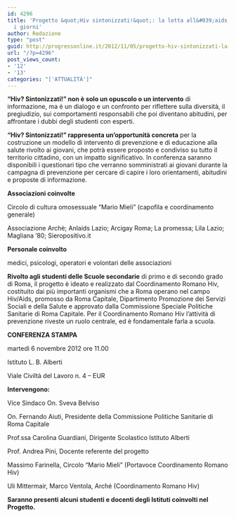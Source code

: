 ```yaml
---
id: 4296
title: 'Progetto &quot;Hiv sintonizzati!&quot;: la lotta all&#039;aids si fa tutti
  i giorni'
author: Redazione
type: "post"
guid: http://progressonline.it/2012/11/05/progetto-hiv-sintonizzati-la-lotta-allaids-si-fa-tutti-i-giorni/
url: "/?p=4296"
post_views_count:
- '12'
- '13'
categories: "['ATTUALITÀ']"
---
```


**“Hiv? Sintonizzati!” non è solo un opuscolo o un intervento** di informazione, ma è un dialogo e un confronto per riflettere sulla diversità, il pregiudizio, sui comportamenti responsabili che poi diventano abitudini, per affrontare i dubbi degli studenti con esperti.

**“Hiv? Sintonizzati!” rappresenta un’opportunità concreta** per la costruzione un modello di intervento di prevenzione e di educazione alla salute rivolto ai giovani, che potrà essere proposto e condiviso su tutto il territorio cittadino, con un impatto significativo. In conferenza saranno disponibili i questionari tipo che verranno somministrati ai giovani durante la campagna di prevenzione per cercare di capire i loro orientamenti, abitudini e proposte di informazione.

**Associazioni coinvolte**

Circolo di cultura omosessuale “Mario Mieli” (capofila e coordinamento generale)

Associazione Archè; Anlaids Lazio; Arcigay Roma; La promessa; Lila Lazio; Magliana ’80; Sieropositivo.it

**Personale coinvolto**

medici, psicologi, operatori e volontari delle associazioni

**Rivolto agli studenti delle Scuole secondarie** di primo e di secondo grado di Roma, il progetto è ideato e realizzato dal Coordinamento Romano Hiv, costituito dai più importanti organismi che a Roma operano nel campo Hiv/Aids, promosso da Roma Capitale, Dipartimento Promozione dei Servizi Sociali e della Salute e approvato dalla Commissione Speciale Politiche Sanitarie di Roma Capitale. Per il Coordinamento Romano Hiv l’attività di prevenzione riveste un ruolo centrale, ed è fondamentale farla a scuola.

**CONFERENZA STAMPA**

martedì 6 novembre 2012 ore 11.00

Istituto L. B. Alberti

Viale Civiltà del Lavoro n. 4 – EUR

**Intervengono:**

Vice Sindaco On. Sveva Belviso

On. Fernando Aiuti, Presidente della Commissione Politiche Sanitarie di Roma Capitale

Prof.ssa Carolina Guardiani, Dirigente Scolastico Istituto Alberti

Prof. Andrea Pini, Docente referente del progetto

Massimo Farinella, Circolo “Mario Mieli” (Portavoce Coordinamento Romano Hiv)

Uli Mittermair, Marco Ventola, Arché (Coordinamento Romano Hiv)

**Saranno presenti alcuni studenti e docenti degli Istituti coinvolti nel Progetto.**